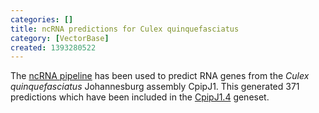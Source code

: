 ```yaml
---
categories: []
title: ncRNA predictions for Culex quinquefasciatus
category: [VectorBase]
created: 1393280522
---
```

The <a href="/info/genome/genebuild/ncrna.html">ncRNA pipeline</a> has been used to predict RNA genes from the <em>Culex quinquefasciatus </em> Johannesburg assembly CpipJ1. This generated 371 predictions which have been included in the <a href="/organisms/culex-quinquefasciatus/johannesburg/CpipJ1.4">CpipJ1.4</a> geneset.
